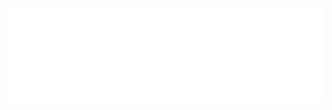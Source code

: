 <picture>
  <source 
    media="(prefers-color-scheme: dark)"
    srcset="https://raw.githubusercontent.com/IMXEren/rvx-builds/main/rvx-builds/logo_big_dark-bg.svg"
  >
  <source 
    media="(prefers-color-scheme: light)"
    srcset="https://raw.githubusercontent.com/IMXEren/rvx-builds/main/rvx-builds/logo_big_light-bg.svg"
  >
  <img 
    alt="rvx-builds_logo"
    src="https://raw.githubusercontent.com/IMXEren/rvx-builds/main/rvx-builds/logo_big_dark-bg.svg"
  >
</picture>